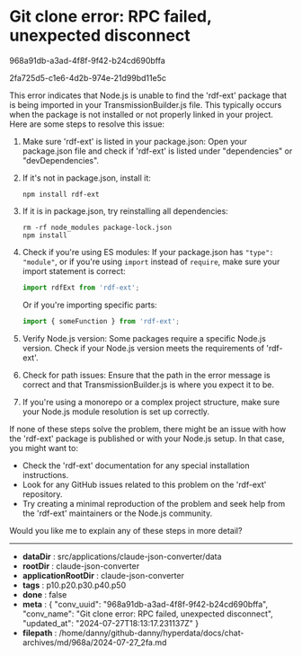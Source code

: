 # Git clone error: RPC failed, unexpected disconnect

968a91db-a3ad-4f8f-9f42-b24cd690bffa

2fa725d5-c1e6-4d2b-974e-21d99bd11e5c

 This error indicates that Node.js is unable to find the 'rdf-ext' package that is being imported in your TransmissionBuilder.js file. This typically occurs when the package is not installed or not properly linked in your project. Here are some steps to resolve this issue:

1. Make sure 'rdf-ext' is listed in your package.json:
   Open your package.json file and check if 'rdf-ext' is listed under "dependencies" or "devDependencies".

2. If it's not in package.json, install it:
   ```
   npm install rdf-ext
   ```

3. If it is in package.json, try reinstalling all dependencies:
   ```
   rm -rf node_modules package-lock.json
   npm install
   ```

4. Check if you're using ES modules:
   If your package.json has `"type": "module"`, or if you're using `import` instead of `require`, make sure your import statement is correct:
   ```javascript
   import rdfExt from 'rdf-ext';
   ```
   Or if you're importing specific parts:
   ```javascript
   import { someFunction } from 'rdf-ext';
   ```

5. Verify Node.js version:
   Some packages require a specific Node.js version. Check if your Node.js version meets the requirements of 'rdf-ext'.

6. Check for path issues:
   Ensure that the path in the error message is correct and that TransmissionBuilder.js is where you expect it to be.

7. If you're using a monorepo or a complex project structure, make sure your Node.js module resolution is set up correctly.

If none of these steps solve the problem, there might be an issue with how the 'rdf-ext' package is published or with your Node.js setup. In that case, you might want to:

- Check the 'rdf-ext' documentation for any special installation instructions.
- Look for any GitHub issues related to this problem on the 'rdf-ext' repository.
- Try creating a minimal reproduction of the problem and seek help from the 'rdf-ext' maintainers or the Node.js community.

Would you like me to explain any of these steps in more detail?

---

* **dataDir** : src/applications/claude-json-converter/data
* **rootDir** : claude-json-converter
* **applicationRootDir** : claude-json-converter
* **tags** : p10.p20.p30.p40.p50
* **done** : false
* **meta** : {
  "conv_uuid": "968a91db-a3ad-4f8f-9f42-b24cd690bffa",
  "conv_name": "Git clone error: RPC failed, unexpected disconnect",
  "updated_at": "2024-07-27T18:13:17.231137Z"
}
* **filepath** : /home/danny/github-danny/hyperdata/docs/chat-archives/md/968a/2024-07-27_2fa.md